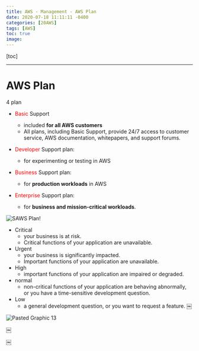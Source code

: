 ```yaml
---
title: AWS - Management - AWS Plan
date: 2020-07-18 11:11:11 -0400
categories: [20AWS]
tags: [AWS]
toc: true
image:
---
```


[toc]

---

# AWS Plan

4 plan
- <font color=red> Basic</font> Support
  - included **for all AWS customers**
  - All plans, including Basic Support, provide 24/7 access to customer service, AWS documentation, whitepapers, and support forums.

- <font color=red> Developer </font> Support plan:
  - for experimenting or testing in AWS
- <font color=red> Business </font> Support plan:
  - for **production workloads** in AWS  
- <font color=red> Enterprise </font> Support plan:
  - for **business and mission-critical workloads**.



![SAWS Plan!](https://i.imgur.com/VSFKgFB.png)

- Critical
  - your business is at risk.
  - Critical functions of your application are unavailable.
- Urgent
  - your business is significantly impacted.
  - Important functions of your application are unavailable.
- High
  - important functions of your application are impaired or degraded.
- normal
  - non-critical functions of your application are behaving abnormally, or you have a time-sensitive development question.
- Low
  - a general development question, or you want to request a feature.
￼

![Pasted Graphic 13](https://i.imgur.com/O2ghelT.jpg)



￼

￼
